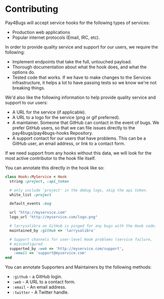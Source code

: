 # Contributing

Pay4Bugs will accept service hooks for the following types of services:

* Production web applications
* Popular internet protocols (Email, IRC, etc).

In order to provide quality service and support for our users, we require the
following:

* Implement endpoints that take the full, untouched payload.
* Thorough documentation about what the hook does, and what the options do.
* Tested code that works.  If we have to make changes to the Services infrastructure,
it helps a lot to have passing tests so we know we're not breaking things.

We'd also like the following information to help provide quality service and
support to our users:

* A URL for the service (if applicable).
* A URL to a logo for the service (png or gif preferred).
* A maintainer.  Someone that GitHub can contact in the event of bugs.  We prefer
GitHub users, so that we can file issues directly to the pay4bugs/pay4bugs-hooks
Repository.
* A support contact for our users that have problems.  This can be a GitHub user,
an email address, or link to a contact form.

If we need support from any hooks without this data, we will look for the most
active contributor to the hook file itself.

You can annotate this directly in the hook like so:

```ruby
class Hook::MyService < Hook
  string :project, :api_token

  # only include 'project' in the debug logs, skip the api token.
  white_list :project

  default_events :bug

  url "http://myservice.com"
  logo_url "http://myservice.com/logo.png"

  # larrysalibra on GitHub is pinged for any bugs with the Hook code.
  maintained_by :github => 'larrysalibra'

  # Support channels for user-level Hook problems (service failure,
  # misconfigured
  supported_by :web => 'http://myservice.com/support',
    :email => 'support@myservice.com'
end
```

You can annotate Supporters and Maintainers by the following methods:

* `:github` - a GitHub login.
* `:web` - A URL to a contact form.
* `:email` - An email address.
* `:twitter` - A Twitter handle.


